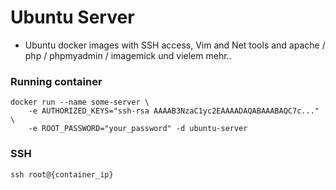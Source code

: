 # Ubuntu Server

- Ubuntu docker images with SSH access, Vim and Net tools and apache / php / phpmyadmin / imagemick und vielem mehr..

### Running container
```
docker run --name some-server \
    -e AUTHORIZED_KEYS="ssh-rsa AAAAB3NzaC1yc2EAAAADAQABAAABAQC7c..." \
    -e ROOT_PASSWORD="your_password" -d ubuntu-server
```

### SSH
```
ssh root@{container_ip}
```

